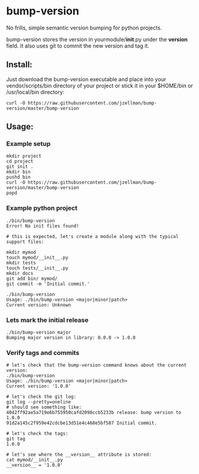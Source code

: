 # bump-version
No frills, simple semantic version bumping for python projects.

bump-version stores the version in yourmodule/__init__.py under the __version__ field. It also uses git to commit the new version and tag it. 

## Install:

Just download the bump-version executable and place into your vendor/scripts/bin directory of your project
or stick it in your $HOME/bin or /usr/local/bin directory:

```
curl -O https://raw.githubusercontent.com/jzellman/bump-version/master/bump-version
```

## Usage:

### Example setup
```
mkdir project
cd project
git init .
mkdir bin
pushd bin
curl -O https://raw.githubusercontent.com/jzellman/bump-version/master/bump-version
popd
```

### Example python project

```
./bin/bump-version
Error! No init files found!

# this is expected, let's create a module along with the typical support files:

mkdir mymod
touch mymod/__init__.py
mkdir tests
touch tests/__init__.py
mkdir docs
git add bin/ mymod/
git commit -m 'Initial commit.'

./bin/bump-version
Usage: ./bin/bump-version <major|minor|patch>
Current version: Unknown
```

### Lets mark the initial release
```
./bin/bump-version major
Bumping major version in library: 0.0.0 -> 1.0.0
```

### Verify tags and commits
```
# let's check that the bump-version command knows about the current version:
./bin/bump-version
Usage: ./bin/bump-version <major|minor|patch>
Current version: '1.0.0'

# let's check the git log:
git log --pretty=oneline
# should see something like:
4042ff92ae5a719e6b755950cafd2098ccb5233b release: bump version to 1.0.0
91d2a145c2f959e42cdcbe13d51e4c468e5bf587 Initial commit.

# let's check the tags:
git tag
1.0.0

# let's see where the __version__ attribute is stored:
cat mymod/__init__.py
__version__ = '1.0.0'
```
